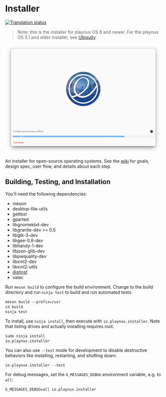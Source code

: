 # Installer
[![Translation status](https://l10n.playnux.io/widgets/installer/-/svg-badge.svg)](https://l10n.playnux.io/projects/installer/?utm_source=widget)

> Note: this is the installer for playnux OS 6 and newer. For the playnux OS 5.1 and older installer, see [Ubiquity](https://wiki.ubuntu.com/Ubiquity).

![Screenshot](data/screenshot-progress.png?raw=true)

An installer for open-source operating systems. See the [wiki](https://github.com/playnux/installer/wiki) for goals, design spec, user flow, and details about each step.

## Building, Testing, and Installation

You'll need the following dependencies:

 - meson
 - desktop-file-utils
 - gettext
 - gparted
 - libgnomekbd-dev
 - libgranite-dev >= 0.5
 - libgtk-3-dev
 - libgee-0.8-dev
 - libhandy-1-dev
 - libjson-glib-dev
 - libpwquality-dev
 - libxml2-dev
 - libxml2-utils
 - [distinst](https://github.com/pop-os/distinst/)
 - valac

Run `meson build` to configure the build environment. Change to the build directory and run `ninja test` to build and run automated tests.

    meson build --prefix=/usr
    cd build
    ninja test

To install, use `ninja install`, then execute with `io.playnux.installer`. Note that listing drives and actually installing requires root.

    sudo ninja install
    io.playnux.installer

You can also use `--test` mode for development to disable destructive behaviors like installing, restarting, and shutting down:

    io.playnux.installer --test

For debug messages, set the `G_MESSAGES_DEBUG` environment variable, e.g. to `all`:

    G_MESSAGES_DEBUG=all io.playnux.installer

